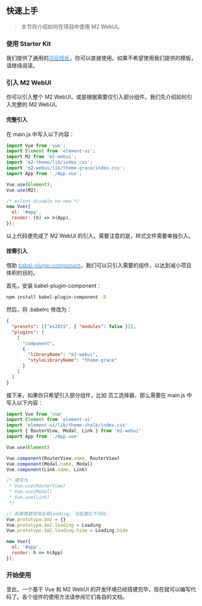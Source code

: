 ## 快速上手
> 本节将介绍如何在项目中使用 M2 WebUI。

### 使用 Starter Kit

我们提供了通用的[<font color=#409EFF>项目模板</font>](https://github.com/miracle-git/m2-web-app)，你可以直接使用。如果不希望使用我们提供的模板，请继续阅读。

### 引入 M2 WebUI

你可以引入整个 M2 WebUI，或是根据需要仅引入部分组件。我们先介绍如何引入完整的 M2 WebUI。

#### 完整引入

在 main.js 中写入以下内容：

```javascript
import Vue from 'vue';
import Element from 'element-ui';
import M2 from 'm2-webui';
import 'm2-theme/lib/index.css';
import 'm2-webui/lib/theme-grace/index.css';
import App from './App.vue';

Vue.use(Element);
Vue.use(M2);

/* eslint-disable no-new */
new Vue({
  el: '#app',
  render: (h) => h(App),
});
```

以上代码便完成了 M2 WebUI 的引入。需要注意的是，样式文件需要单独引入。

#### 按需引入

借助 [<font color=#409EFF>babel-plugin-component</font>](https://github.com/QingWei-Li/babel-plugin-component)，我们可以只引入需要的组件，以达到减小项目体积的目的。

首先，安装 babel-plugin-component：

```bash
npm install babel-plugin-component -D
```

然后，将 .babelrc 修改为：

```json
{
  "presets": [["es2015", { "modules": false }]],
  "plugins": [
    [
      "component",
      {
        "libraryName": "m2-webui",
        "styleLibraryName": "theme-grace"
      }
    ]
  ]
}
```

接下来，如果你只希望引入部分组件，比如 员工选择器，那么需要在 main.js 中写入以下内容：

```javascript
import Vue from 'vue'
import Element from 'element-ui'
import 'element-ui/lib/theme-chalk/index.css'
import { RouterView, Modal, Link } from 'm2-webui'
import App from './App.vue'

Vue.use(Element)

Vue.component(RouterView.name, RouterView)
Vue.component(Modal.name, Modal)
Vue.component(Link.name, Link)

/* 或写为
 * Vue.use(RouterView)
 * Vue.use(Modal)
 * Vue.use(Link)
 */

// 如果需要使用全局loading, 可配置以下代码：
Vue.prototype.$m2 = {}
Vue.prototype.$m2.loading = Loading
Vue.prototype.$m2.loading.hide = Loading.hide

new Vue({
  el: '#app',
  render: h => h(App)
});
```

### 开始使用

至此，一个基于 Vue 和 M2 WebUI 的开发环境已经搭建完毕，现在就可以编写代码了。各个组件的使用方法请参阅它们各自的文档。
